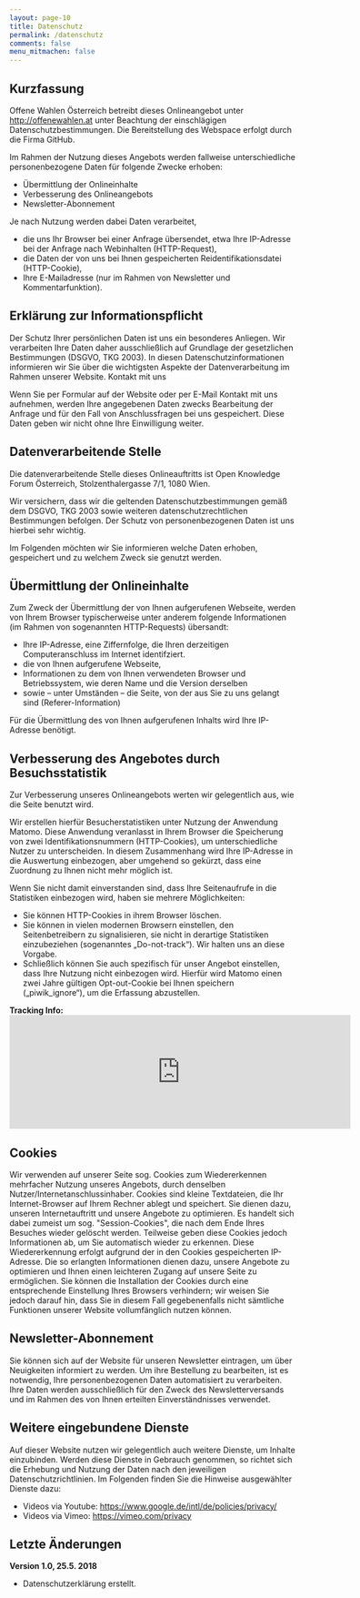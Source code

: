 ```yaml
---
layout: page-10
title: Datenschutz
permalink: /datenschutz
comments: false
menu_mitmachen: false
---
```


<div id="page-datenschutz">

<h2>Kurzfassung</h2>

Offene Wahlen Österreich betreibt dieses Onlineangebot unter http://offenewahlen.at unter Beachtung der einschlägigen Datenschutzbestimmungen. Die Bereitstellung des Webspace erfolgt durch die Firma GitHub.

Im Rahmen der Nutzung dieses Angebots werden fallweise unterschiedliche personenbezogene Daten für folgende Zwecke erhoben:

<ul>
<li>Übermittlung der Onlineinhalte</li>
<li>Verbesserung des Onlineangebots</li>
<li>Newsletter-Abonnement</li>
</ul>

Je nach Nutzung werden dabei Daten verarbeitet,

<ul>
<li>die uns Ihr Browser bei einer Anfrage übersendet, etwa Ihre IP-Adresse bei der Anfrage nach Webinhalten (HTTP-Request),</li>
<li>die Daten der von uns bei Ihnen gespeicherten Reidentifikationsdatei (HTTP-Cookie),</li>
<li>Ihre E-Mailadresse (nur im Rahmen von Newsletter und Kommentarfunktion).</li>
</ul>

<h2>Erklärung zur Informationspflicht</h2>

Der Schutz Ihrer persönlichen Daten ist uns ein besonderes Anliegen. Wir verarbeiten Ihre Daten daher ausschließlich auf Grundlage der gesetzlichen Bestimmungen (DSGVO, TKG 2003). In diesen Datenschutzinformationen informieren wir Sie über die wichtigsten Aspekte der Datenverarbeitung im Rahmen unserer Website.
Kontakt mit uns

Wenn Sie per Formular auf der Website oder per E-Mail Kontakt mit uns aufnehmen, werden Ihre angegebenen Daten zwecks Bearbeitung der Anfrage und für den Fall von Anschlussfragen bei uns gespeichert. Diese Daten geben wir nicht ohne Ihre Einwilligung weiter.

<h2>Datenverarbeitende Stelle</h2>

Die datenverarbeitende Stelle dieses Onlineauftritts ist Open Knowledge Forum Österreich, Stolzenthalergasse 7/1, 1080 Wien.

Wir versichern, dass wir die geltenden Datenschutzbestimmungen gemäß dem DSGVO, TKG 2003 sowie weiteren datenschutzrechtlichen Bestimmungen befolgen. Der Schutz von personenbezogenen Daten ist uns hierbei sehr wichtig.

Im Folgenden möchten wir Sie informieren welche Daten erhoben, gespeichert und zu welchem Zweck sie genutzt werden.

<h2>Übermittlung der Onlineinhalte</h2>

Zum Zweck der Übermittlung der von Ihnen aufgerufenen Webseite, werden von Ihrem Browser typischerweise unter anderem folgende Informationen (im Rahmen von sogenannten HTTP-Requests) übersandt:

<ul>
<li>Ihre IP-Adresse, eine Ziffernfolge, die Ihren derzeitigen Computeranschluss im Internet identifziert.</li>
<li>die von Ihnen aufgerufene Webseite,</li>
<li>Informationen zu dem von Ihnen verwendeten Browser und Betriebssystem, wie deren Name und die Version derselben</li>
<li>sowie – unter Umständen – die Seite, von der aus Sie zu uns gelangt sind (Referer-Information)</li>
</ul>

Für die Übermittlung des von Ihnen aufgerufenen Inhalts wird Ihre IP-Adresse benötigt.

<h2>Verbesserung des Angebotes durch Besuchsstatistik</h2>

Zur Verbesserung unseres Onlineangebots werten wir gelegentlich aus, wie die Seite benutzt wird.

Wir erstellen hierfür Besucherstatistiken unter Nutzung der Anwendung Matomo. Diese Anwendung veranlasst in Ihrem Browser die Speicherung von zwei Identifikationsnummern (HTTP-Cookies), um unterschiedliche Nutzer zu unterscheiden. In diesem Zusammenhang wird Ihre IP-Adresse in die Auswertung einbezogen, aber umgehend so gekürzt, dass eine Zuordnung zu Ihnen nicht mehr möglich ist.

Wenn Sie nicht damit einverstanden sind, dass Ihre Seitenaufrufe in die Statistiken einbezogen wird, haben sie mehrere Möglichkeiten:

<ul>
<li>Sie können HTTP-Cookies in ihrem Browser löschen.</li>
<li>Sie können in vielen modernen Browsern einstellen, den Seitenbetreibern zu signalisieren, sie nicht in derartige Statistiken einzubeziehen (sogenanntes „Do-not-track“). Wir halten uns an diese Vorgabe.</li>
<li>Schließlich können Sie auch spezifisch für unser Angebot einstellen, dass Ihre Nutzung nicht einbezogen wird. Hierfür wird Matomo einen zwei Jahre gültigen Opt-out-Cookie bei Ihnen speichern („piwik_ignore“), um die Erfassung abzustellen.</li>
</ul>

<div><strong>Tracking Info:</strong></div>

<iframe
        style="border: 0; height: 200px; width: 600px;"
        src="http://piwik.stefankasberger.at/index.php?module=CoreAdminHome&action=optOut&language=de&backgroundColor=&fontColor=&fontSize=&fontFamily="
        ></iframe>

<h2>Cookies</h2>

Wir verwenden auf unserer Seite sog. Cookies zum Wiedererkennen mehrfacher Nutzung unseres Angebots, durch denselben Nutzer/Internetanschlussinhaber. Cookies sind kleine Textdateien, die Ihr Internet-Browser auf Ihrem Rechner ablegt und speichert. Sie dienen dazu, unseren Internetauftritt und unsere Angebote zu optimieren. Es handelt sich dabei zumeist um sog. "Session-Cookies", die nach dem Ende Ihres Besuches wieder gelöscht werden. Teilweise  geben diese Cookies jedoch Informationen ab, um Sie automatisch wieder zu erkennen. Diese Wiedererkennung erfolgt aufgrund der in den Cookies gespeicherten IP-Adresse. Die so erlangten Informationen dienen dazu, unsere Angebote zu optimieren und Ihnen einen leichteren Zugang auf unsere Seite zu  ermöglichen. Sie können die Installation der Cookies durch eine entsprechende Einstellung Ihres Browsers verhindern; wir weisen Sie jedoch darauf hin, dass Sie in diesem Fall gegebenenfalls nicht sämtliche Funktionen unserer Website vollumfänglich nutzen können.

<h2>Newsletter-Abonnement</h2>

Sie können sich auf der Website für unseren Newsletter eintragen, um über Neuigkeiten informiert zu werden. Um ihre Bestellung zu bearbeiten, ist es notwendig, Ihre personenbezogenen Daten automatisiert zu verarbeiten. Ihre Daten werden ausschließlich für den Zweck des Newsletterversands und im Rahmen des von Ihnen erteilten Einverständnisses verwendet.

<h2>Weitere eingebundene Dienste</h2>

Auf dieser Website nutzen wir gelegentlich auch weitere Dienste, um Inhalte einzubinden. Werden diese Dienste in Gebrauch genommen, so richtet sich die Erhebung und Nutzung der Daten nach den jeweiligen Datenschutzrichtlinien. Im Folgenden finden Sie die Hinweise ausgewählter Dienste dazu:

<ul>
<li>Videos via Youtube: <a href="https://www.google.de/intl/de/policies/privacy/" title="Youtube Privacy">https://www.google.de/intl/de/policies/privacy/</a></li>
<li>Videos via Vimeo: <a href="https://vimeo.com/privacy" title="Vimeo Privacy">https://vimeo.com/privacy</a></li>
</ul>

<h2>Letzte Änderungen</h2>

<strong>Version 1.0, 25.5. 2018</strong>

<ul>
<li>Datenschutzerklärung erstellt.</li>
</ul>

</div>
